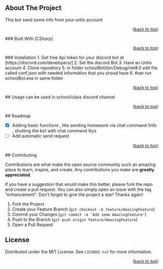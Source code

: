<!-- Improved compatibility of back to top link: See: https://github.com/othneildrew/Best-README-Template/pull/73 -->
<a id="readme-top"></a>
<!-- ABOUT THE PROJECT -->
## About The Project
This bot send some info from your untis account
<p align="right">(<a href="#readme-top">back to top</a>)</p>
### Built With
[CSharp]
<p align="right">(<a href="#readme-top">back to top</a>)</p>
### Installation
1. Get free Api token for your discord bot at [https://discord.com/developers/]
2. Set the discord Bot
3. Have an Untis account
4. Clone repository
5. in folder schoolBot/bin/Debug/net8.0 edit file called conf.json with needed information that you shoud have
6. than run schoolBot.exe in same folder 
<p align="right">(<a href="#readme-top">back to top</a>)</p>
<!-- USAGE EXAMPLES -->
## Usage
can be used in school/class discord channel
<p align="right">(<a href="#readme-top">back to top</a>)</p>
<!-- ROADMAP -->
## Roadmap

- [X] Adding basic functions , like sending homework via chat command !info , shutting the bot with chat command !kys
- [ ] Add automatic send request 

<p align="right">(<a href="#readme-top">back to top</a>)</p>
<!-- CONTRIBUTING -->
## Contributing

Contributions are what make the open source community such an amazing place to learn, inspire, and create. Any contributions you make are **greatly appreciated**.

If you have a suggestion that would make this better, please fork the repo and create a pull request. You can also simply open an issue with the tag "enhancement".
Don't forget to give the project a star! Thanks again!

1. Fork the Project
2. Create your Feature Branch (`git checkout -b feature/AmazingFeature`)
3. Commit your Changes (`git commit -m 'Add some AmazingFeature'`)
4. Push to the Branch (`git push origin feature/AmazingFeature`)
5. Open a Pull Request
<!-- LICENSE -->
## License

Distributed under the MIT License. See `LICENSE.txt` for more information.

<p align="right">(<a href="#readme-top">back to top</a>)</p>






<!-- MARKDOWN LINKS & IMAGES -->
<!-- https://www.markdownguide.org/basic-syntax/#reference-style-links -->
[contributors-shield]: https://img.shields.io/github/contributors/othneildrew/Best-README-Template.svg?style=for-the-badge
[contributors-url]: https://github.com/othneildrew/Best-README-Template/graphs/contributors
[forks-shield]: https://img.shields.io/github/forks/othneildrew/Best-README-Template.svg?style=for-the-badge
[forks-url]: https://github.com/othneildrew/Best-README-Template/network/members
[stars-shield]: https://img.shields.io/github/stars/othneildrew/Best-README-Template.svg?style=for-the-badge
[stars-url]: https://github.com/othneildrew/Best-README-Template/stargazers
[issues-shield]: https://img.shields.io/github/issues/othneildrew/Best-README-Template.svg?style=for-the-badge
[issues-url]: https://github.com/othneildrew/Best-README-Template/issues
[license-shield]: https://img.shields.io/github/license/othneildrew/Best-README-Template.svg?style=for-the-badge
[license-url]: https://github.com/othneildrew/Best-README-Template/blob/master/LICENSE.txt
[linkedin-shield]: https://img.shields.io/badge/-LinkedIn-black.svg?style=for-the-badge&logo=linkedin&colorB=555
[linkedin-url]: https://linkedin.com/in/othneildrew
[product-screenshot]: images/screenshot.png
[CSharp]:https://learn.microsoft.com/de-de/dotnet/csharp/tour-of-csharp/
